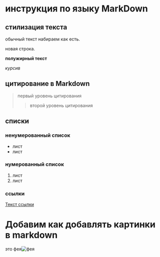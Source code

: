 # инструкция по языку MarkDown

## стилизация текста

обычный текст набираем как есть.

новая строка.

**полужирный текст**

*курсив*

## цитирование в Markdown
>первый уровень цитирования
>>второй уровень цитирования

## списки
### ненумерованный список
* лист
* лист

### нумерованный список
1. лист
2. лист

### ccылки
[Текст ссылки](https://www.example.com)

# Добавим как добавлять картинки в markdown 
это фея![фея](фея.png) 
